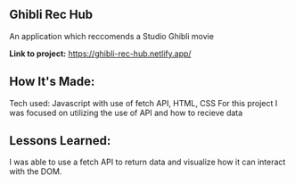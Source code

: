 ## Ghibli Rec Hub
An application which reccomends a Studio Ghibli movie 

**Link to project:** https://ghibli-rec-hub.netlify.app/


## How It's Made:
Tech used: Javascript with use of fetch API, HTML, CSS
For this project I was focused on utilizing the use of API and how to recieve data

## Lessons Learned:
I was able to use a fetch API to return data and visualize how it can interact with the DOM.
